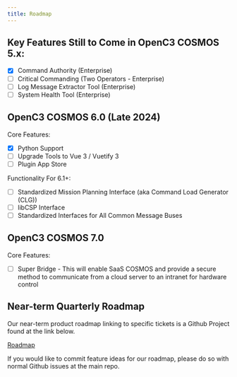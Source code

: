 ```yaml
---
title: Roadmap
---
```


## Key Features Still to Come in OpenC3 COSMOS 5.x:

- [x] Command Authority (Enterprise)
- [ ] Critical Commanding (Two Operators - Enterprise)
- [ ] Log Message Extractor Tool (Enterprise)
- [ ] System Health Tool (Enterprise)

## OpenC3 COSMOS 6.0 (Late 2024)

Core Features:

- [x] Python Support
- [ ] Upgrade Tools to Vue 3 / Vuetify 3
- [ ] Plugin App Store

Functionality For 6.1+:

- [ ] Standardized Mission Planning Interface (aka Command Load Generator (CLG))
- [ ] libCSP Interface
- [ ] Standardized Interfaces for All Common Message Buses

## OpenC3 COSMOS 7.0

Core Features:

- [ ] Super Bridge - This will enable SaaS COSMOS and provide a secure method to communicate from a cloud server to an intranet for hardware control

## Near-term Quarterly Roadmap

Our near-term product roadmap linking to specific tickets is a Github Project found at the link below.

[Roadmap](https://github.com/orgs/openc3/projects/2/views/1)

If you would like to commit feature ideas for our roadmap, please do so with normal Github issues at the main repo.
